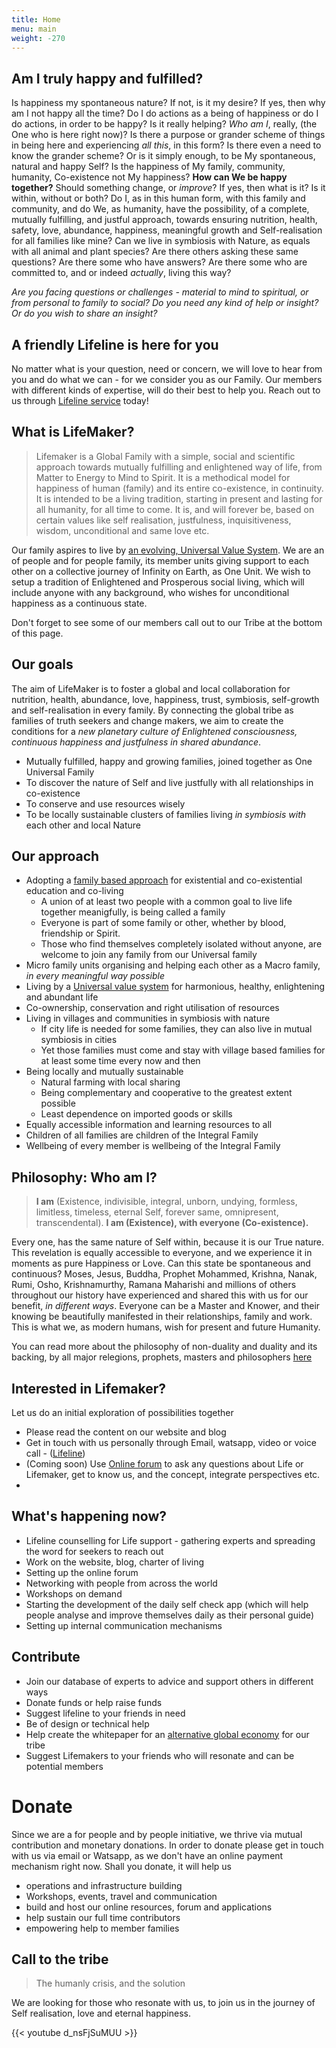 ```yaml
---
title: Home
menu: main
weight: -270
---
```


## Am I truly happy and fulfilled? 
Is happiness my spontaneous nature? If not, is it my desire? If yes, then why am I not happy all the time? Do I do actions as a being of happiness or do I do actions, in order to be happy? Is it really helping? *Who am I*, really, (the One who is here right now)? Is there a purpose or grander scheme of things in being here and experiencing *all this*, in this form? Is there even a need to know the grander scheme? Or is it simply enough, to be My spontaneous, natural and happy Self? Is the happiness of My family, community, humanity, Co-existence not My happiness? **How can We be happy together?** Should something change, or *improve*? If yes, then what is it? Is it within, without or both? Do I, as in this human form, with this family and community, and do We, as humanity, have the possibility, of a complete, mutually fulfilling, and justful approach, towards ensuring nutrition, health, safety, love, abundance, happiness, meaningful growth and Self-realisation for all families like mine? Can we live in symbiosis with Nature, as equals with all animal and plant species? Are there others asking these same questions? Are there some who have answers? Are there some who are committed to, and or indeed *actually*, living this way? 

*Are you facing questions or challenges - material to mind to spiritual, or from personal to family to social? Do you need any kind of help or insight? Or do you wish to share an insight?*

## A friendly Lifeline is here for you 

No matter what is your question, need or concern, we will love to hear from you and do what we can - for we consider you as our Family. Our members with different kinds of expertise, will do their best to help you. Reach out to us through [Lifeline service](/lifeline) today! 

## What is LifeMaker?

> Lifemaker is a Global Family with a simple, social and scientific approach towards mutually fulfilling and enlightened way of life, from Matter to Energy to Mind to Spirit. It is a methodical model for happiness of human (family) and its entire co-existence, in continuity. It is intended to be a living tradition, starting in present and lasting for all humanity, for all time to come. It is, and will forever be, based on certain values like self realisation, justfulness, inquisitiveness, wisdom, unconditional and same love etc. 

Our family aspires to live by [an evolving, Universal Value System](https://docs.google.com/document/d/18AtEj2GhpBe9REYUvQ999nMklHZq1RohGEOhM0OhqQ0). We are an of people and for people family, its member units giving support to each other on a collective journey of Infinity on Earth, as One Unit. We wish to setup a tradition of Enlightened and Prosperous social living, which will include anyone with any background, who wishes for unconditional happiness as a continuous state.

Don't forget to see some of our members call out to our Tribe at the bottom of this page.

## Our goals

The aim of LifeMaker is to foster a global and local collaboration for nutrition, health, abundance, love, happiness, trust, symbiosis, self-growth and self-realisation in every family. By connecting the global tribe as families of truth seekers and change makers, we aim to create the conditions for a *new planetary culture of Enlightened consciousness, continuous happiness and justfulness in shared abundance*.

- Mutually fulfilled, happy and growing families, joined together as One Universal Family
- To discover the nature of Self and live justfully with all relationships in co-existence
- To conserve and use resources wisely
- To be locally sustainable clusters of families living *in symbiosis with* each other and local Nature

## Our approach

- Adopting a [family based approach](/model) for existential and co-existential education and co-living
  - A union of at least two people with a common goal to live life together meanigfully, is being called a family
  - Everyone is part of some family or other, whether by blood, friendship or Spirit.
  - Those who find themselves completely isolated without anyone, are welcome to join any family from our Universal family
- Micro family units organising and helping each other as a Macro family, *in every meaningful way possible*
- Living by a [Universal value system](/values) for harmonious, healthy, enlightening and abundant life
- Co-ownership, conservation and right utilisation of resources
- Living in villages and communities in symbiosis with nature
  - If city life is needed for some families, they can also live in mutual symbiosis in cities
  - Yet those families must come and stay with village based families for at least some time every now and then
- Being locally and mutually sustainable
  - Natural farming with local sharing
  - Being complementary and cooperative to the greatest extent possible
  - Least dependence on imported goods or skills
- Equally accessible information and learning resources to all
- Children of all families are children of the Integral Family
- Wellbeing of every member is wellbeing of the Integral Family

## Philosophy: Who am I?

> **I am** (Existence, indivisible, integral, unborn, undying, formless, limitless, timeless, eternal Self, forever same, omnipresent, transcendental). **I am (Existence), with everyone (Co-existence).** 

Every one, has the same nature of Self within, because it is our True nature. This revelation is equally accessible to everyone, and we experience it in moments as pure Happiness or Love. Can this state be spontaneous and continuous? Moses, Jesus, Buddha, Prophet Mohammed, Krishna, Nanak, Rumi, Osho, Krishnamurthy, Ramana Maharishi and millions of others throughout our history have experienced and shared this with us for our benefit, *in different ways*. Everyone can be a Master and Knower, and their knowing be beautifully manifested in their relationships, family and work. This is what we, as modern humans, wish for present and future Humanity.

You can read more about the philosophy of non-duality and duality and its backing, by all major relegions, prophets, masters and philosophers [here](/philosophy)

## Interested in Lifemaker?
Let us do an initial exploration of possibilities together

  - Please read the content on our website and blog
  - Get in touch with us personally through Email, watsapp, video or voice call - ([Lifeline](/lifeline))
  - (Coming soon) Use [Online forum](/forum) to ask any questions about Life or Lifemaker, get to know us, and the concept, integrate perspectives etc. 
-

## What's happening now?

* Lifeline counselling for Life support - gathering experts and spreading the word for seekers to reach out
* Work on the website, blog, charter of living
* Setting up the online forum
* Networking with people from across the world
* Workshops on demand
* Starting the development of the daily self check app (which will help people analyse and improve themselves daily as their personal guide)
* Setting up internal communication mechanisms

## Contribute
* Join our database of experts to advice and support others in different ways
* Donate funds or help raise funds
* Suggest lifeline to your friends in need
* Be of design or technical help
* Help create the whitepaper for an [alternative global economy](/economy) for our tribe
* Suggest Lifemakers to your friends who will resonate and can be potential members 

# Donate

Since we are a for people and by people initiative, we thrive via mutual contribution and monetary donations.
In order to donate please get in touch with us via email or Watsapp, as we don't have an online payment mechanism right now. 
Shall you donate, it will help us 

- operations and infrastructure building
- Workshops, events, travel and communication
- build and host our online resources, forum and applications
- help sustain our full time contributors
- empowering help to member families

## Call to the tribe

> The humanly crisis, and the solution

We are looking for those who resonate with us, to join us in the journey of Self realisation, love and eternal happiness.

{{< youtube d_nsFjSuMUU >}}
